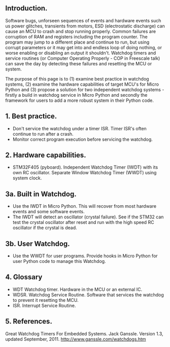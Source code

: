 ##  Introduction.

Software bugs, unforseen sequences of events and hardware events such us power glitches, transients from motors, ESD (electrostatic discharge) can cause an MCU to crash and stop running properly. Common failures are corruption of RAM and registers including the program counter. The program may jump to a different place and continue to run, but using corrupt parameters or it may get into and endless loop of doing nothing, or worse enabling or disabling an output it shouldn't. Watchdog timers and service routines (or Computer Operating Properly - COP in Freescale talk) can save the day by detecting these failures and resetting the MCU or system.

The purpose of this page is to (1) examine best practice in watchdog systems, (2) examine the hardware capabilities of target MCU's for Micro Python and (3) propose a solution for two independent watchdog systems - firstly a build in watchdog service in Micro Python and secondly the framework for users to add a more robust system in their Python code.

##  1. Best practice.
* Don't service the watchdog under a timer ISR. Timer ISR's often continue to run after a crash.
* Monitor correct program execution before servicing the watchdog.

## 2. Hardware capabilities.
* STM32F405 (pyboard). Independent Watchdog Timer (IWDT) with its own RC oscillator. Separate Window Watchdog Timer (WWDT) using system clock.

## 3a.  Built in Watchdog.
* Use the IWDT in Micro Python. This will recover from most hardware events and some software events.
* The IWDT will detect an oscillator (crystal failure). See if the STM32 can test the crystal oscillator after reset and run with the high speed RC oscillator if the crystal is dead.

## 3b. User Watchdog.
* Use the WWDT for user programs. Provide hooks in Micro Python for user Python code to manage this Watchdog.

## 4. Glossary
* WDT Watchdog timer. Hardware in the MCU or an external IC.
* WDSR.  Watchdog Service Routine. Software that services the watchdog to prevent it resetting the MCU.
* ISR.  Interrupt Service Routine.

## 5. References.

Great Watchdog Timers For Embedded Systems. Jack Ganssle. Version 1.3, updated September, 2011.
     http://www.ganssle.com/watchdogs.htm



